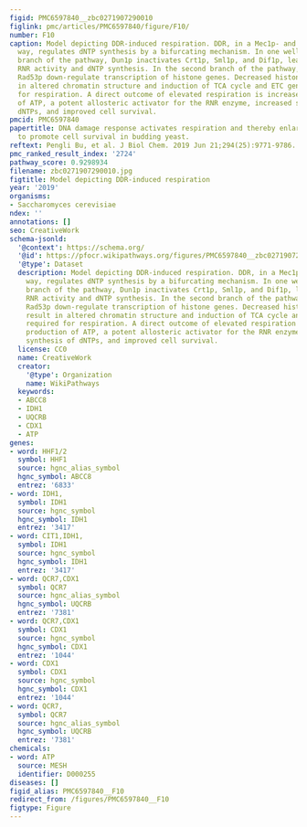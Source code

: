 ```yaml
---
figid: PMC6597840__zbc0271907290010
figlink: pmc/articles/PMC6597840/figure/F10/
number: F10
caption: Model depicting DDR-induced respiration. DDR, in a Mec1p- and Rad53p-dependent
  way, regulates dNTP synthesis by a bifurcating mechanism. In one well-established
  branch of the pathway, Dun1p inactivates Crt1p, Sml1p, and Dif1p, leading to increased
  RNR activity and dNTP synthesis. In the second branch of the pathway, Mec1p and
  Rad53p down-regulate transcription of histone genes. Decreased histone levels result
  in altered chromatin structure and induction of TCA cycle and ETC genes required
  for respiration. A direct outcome of elevated respiration is increased production
  of ATP, a potent allosteric activator for the RNR enzyme, increased synthesis of
  dNTPs, and improved cell survival.
pmcid: PMC6597840
papertitle: DNA damage response activates respiration and thereby enlarges dNTP pools
  to promote cell survival in budding yeast.
reftext: Pengli Bu, et al. J Biol Chem. 2019 Jun 21;294(25):9771-9786.
pmc_ranked_result_index: '2724'
pathway_score: 0.9298934
filename: zbc0271907290010.jpg
figtitle: Model depicting DDR-induced respiration
year: '2019'
organisms:
- Saccharomyces cerevisiae
ndex: ''
annotations: []
seo: CreativeWork
schema-jsonld:
  '@context': https://schema.org/
  '@id': https://pfocr.wikipathways.org/figures/PMC6597840__zbc0271907290010.html
  '@type': Dataset
  description: Model depicting DDR-induced respiration. DDR, in a Mec1p- and Rad53p-dependent
    way, regulates dNTP synthesis by a bifurcating mechanism. In one well-established
    branch of the pathway, Dun1p inactivates Crt1p, Sml1p, and Dif1p, leading to increased
    RNR activity and dNTP synthesis. In the second branch of the pathway, Mec1p and
    Rad53p down-regulate transcription of histone genes. Decreased histone levels
    result in altered chromatin structure and induction of TCA cycle and ETC genes
    required for respiration. A direct outcome of elevated respiration is increased
    production of ATP, a potent allosteric activator for the RNR enzyme, increased
    synthesis of dNTPs, and improved cell survival.
  license: CC0
  name: CreativeWork
  creator:
    '@type': Organization
    name: WikiPathways
  keywords:
  - ABCC8
  - IDH1
  - UQCRB
  - CDX1
  - ATP
genes:
- word: HHF1/2
  symbol: HHF1
  source: hgnc_alias_symbol
  hgnc_symbol: ABCC8
  entrez: '6833'
- word: IDH1,
  symbol: IDH1
  source: hgnc_symbol
  hgnc_symbol: IDH1
  entrez: '3417'
- word: CIT1,IDH1,
  symbol: IDH1
  source: hgnc_symbol
  hgnc_symbol: IDH1
  entrez: '3417'
- word: QCR7,CDX1
  symbol: QCR7
  source: hgnc_alias_symbol
  hgnc_symbol: UQCRB
  entrez: '7381'
- word: QCR7,CDX1
  symbol: CDX1
  source: hgnc_symbol
  hgnc_symbol: CDX1
  entrez: '1044'
- word: CDX1
  symbol: CDX1
  source: hgnc_symbol
  hgnc_symbol: CDX1
  entrez: '1044'
- word: QCR7,
  symbol: QCR7
  source: hgnc_alias_symbol
  hgnc_symbol: UQCRB
  entrez: '7381'
chemicals:
- word: ATP
  source: MESH
  identifier: D000255
diseases: []
figid_alias: PMC6597840__F10
redirect_from: /figures/PMC6597840__F10
figtype: Figure
---
```

